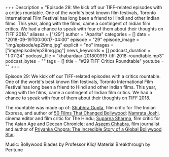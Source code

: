 +++
Description = "Episode 29: We kick off our TIFF-related episodes with a critics rountable. One of the world's best known film festivals, Toronto International Film Festival has long been a friend to Hindi and other Indian films. This year, along with the films, came a contingent of Indian film critics. We had a chance to speak with four of them about their thoughts on TIFF 2018."
aliases = ["/29"]
author = "Aparita"
categories = []
date = "2018-09-19T00:00:17-04:00"
episode = "29"
episode_image = "img/episode/ep29mq.jpg"
explicit = "no"
images = ["img/episode/ep29mq.jpg"]
news_keywords = []
podcast_duration = "1:07:24"
podcast_file = "khabardaar-201800919-tiff-2018-roundtable.mp3"
podcast_bytes = ""
tags = []
title = "#29 TIFF Critics Roundtable"
youtube = ""
+++

Episode 29: We kick off our TIFF-related episodes with a critics rountable. One of the world's best known film festivals, Toronto International Film Festival has long been a friend to Hindi and other Indian films. This year, along with the films, came a contingent of Indian film critics. We had a chance to speak with four of them about their thoughts on TIFF 2018.

The rountable was made up of: [Shubhra Gupta](https://indianexpress.com/profile/columnist/shubhra-gupta/), film critic for The Indian Express, and author of [50 Films That Changed Bollywood](https://www.amazon.com/Films-That-Changed-Bollywood-1995-2015/dp/9351778479); [Namrata Joshi](https://www.thehindu.com/profile/author/Namrata-Joshi-435/), cinema editor and film critic for The Hindu; [Suparna Sharma](https://twitter.com/suparnasharma?lang=en), film critic for The Asian Age and Deccan Chronicle; and [Aseem Chhabra](https://twitter.com/chhabs?ref_src=twsrc%5Egoogle%7Ctwcamp%5Eserp%7Ctwgr%5Eauthor), film journalist and author of [Priyanka Chopra: The Incredible Story of a Global Bollywood Star](https://www.amazon.com/Priyanka-Chopra-Incredible-Global-Bollywood-ebook/dp/B07F45T42Z).

Music: Bollywood Blades by Professor Kliq/ Material Breakthrough by Peritune
